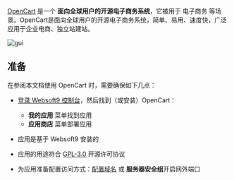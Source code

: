 [OpenCart](https://www.opencart.com/) 是一个 **面向全球用户的开源电子商务系统**，它被用于 电子商务  等场景。OpenCart是面向全球用户的开源电子商务系统，简单、易用、速度快，广泛应用于企业电商、独立站建站。


![gui](https://libs.websoft9.com/Websoft9/DocsPicture/zh/opencart/opencart-gui-websoft9.png)


## 准备

在参阅本文档使用 OpenCart 时，需要确保如下几点：

- [登录 Websoft9 控制台](./login-console)，然后找到（或安装）OpenCart：
  - **我的应用** 菜单找到应用 
  - **应用商店** 菜单部署应用

- 应用是基于 Websoft9 安装的


- 应用的用途符合 [GPL-3.0](https://opensource.org/licenses/GPL-3.0) 开源许可协议


- 为应用准备配置访问方式：[配置域名](./domain-set) 或 **服务器安全组**开启网外端口
